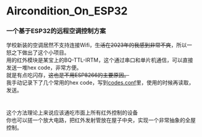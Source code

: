 # Aircondition_On_ESP32
### 一个基于ESP32的远程空调控制方案
学校新装的空调居然不支持连接Wifi，~~生活在2023年的我感到非常不爽~~，所以一怒之下做出了这个小项目。<br>
用的红外模块是某宝上的BQ-TTL-IRTM，这个通过串口和单片机通信，可以直接发送一堆hex code，非常方便。<br>
就是有点吃闪存，~~这也是不用ESP8266的主要原因。~~<br>
我手动记录下了几个常用的hex code，写到[codes.conf](https://github.com/LJY32/Aircondition_On_ESP32/blob/main/data/codes.conf)里，使用的时候再读取，发送。
#
这个方法理论上来说应该通吃市面上所有红外控制的设备<br>
你也可以搓一个放大电路，把红外发射管放在屋子中央，实现一个非常抽象的全屋控制。
